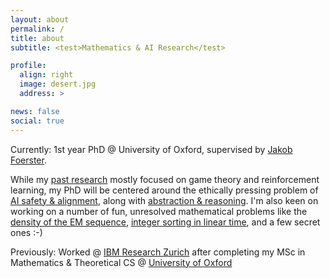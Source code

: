 ```yaml
---
layout: about
permalink: /
title: about
subtitle: <test>Mathematics & AI Research</test>

profile:
  align: right
  image: desert.jpg
  address: >

news: false
social: true
---
```


Currently: 1st year PhD @ University of Oxford, supervised by [Jakob Foerster](https://foersterlab.com/).

While my [past research](https://aletcher.github.io/publications/) mostly focused on game theory and reinforcement learning, my PhD will be centered around the ethically pressing problem of [AI safety & alignment](https://en.wikipedia.org/wiki/AI_safety), along with [abstraction & reasoning](https://github.com/fchollet/ARC). I'm also keen on working on a number of fun, unresolved mathematical problems like the [density of the EM sequence](https://mathenchant.wordpress.com/2019/10/16/guess-again-the-ehrenfeucht-mycielski-sequence/), [integer sorting in linear time](https://www.sciencedirect.com/science/article/pii/S002200009891580X), and a few secret ones :-)

Previously: Worked @ [IBM Research Zurich](https://www.zurich.ibm.com) after completing my MSc in Mathematics & Theoretical CS @ [University of Oxford](https://www.ox.ac.uk/admissions/graduate/courses/msc-mathematics-and-foundations-computer-science)
